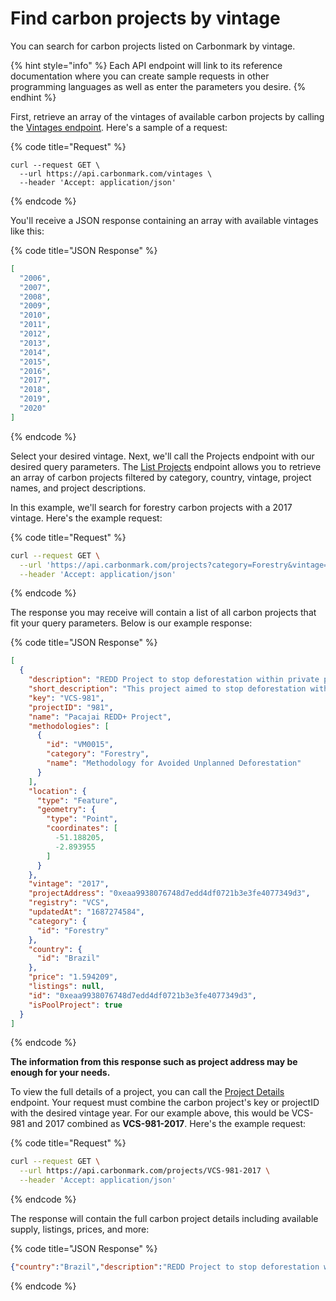 # Find carbon projects by vintage

You can search for carbon projects listed on Carbonmark by vintage.

{% hint style="info" %}
Each API endpoint will link to its reference documentation where you can create sample requests in other programming languages as well as enter the parameters you desire.
{% endhint %}

First, retrieve an array of the vintages of available carbon projects by calling the [Vintages endpoint](https://api.carbonmark.com/#/paths/vintages/get). Here's a sample of a request:

{% code title="Request" %}
```shell
curl --request GET \
  --url https://api.carbonmark.com/vintages \
  --header 'Accept: application/json'
```
{% endcode %}

You'll receive a JSON response containing an array with available vintages like this:

{% code title="JSON Response" %}
```json
[
  "2006",
  "2007",
  "2008",
  "2009",
  "2010",
  "2011",
  "2012",
  "2013",
  "2014",
  "2015",
  "2016",
  "2017",
  "2018",
  "2019",
  "2020"
]
```
{% endcode %}

Select your desired vintage. Next, we'll call the Projects endpoint with our desired query parameters. The [List Projects](https://api.carbonmark.com/#/paths/projects/get) endpoint allows you to retrieve an array of carbon projects filtered by category, country, vintage, project names, and project descriptions.

In this example, we'll search for forestry carbon projects with a 2017 vintage. Here's the example request:

{% code title="Request" %}
```bash
curl --request GET \
  --url 'https://api.carbonmark.com/projects?category=Forestry&vintage=2017' \
  --header 'Accept: application/json'
```
{% endcode %}

The response you may receive will contain a list of all carbon projects that fit your query parameters. Below is our example response:

{% code title="JSON Response" %}
```json
[
  {
    "description": "REDD Project to stop deforestation within private parcels amounting to  135, 105 Ha at the edge of the deforestation frontier in Brazil. The project will generate multiple climate, social, and biodiversity benefits.",
    "short_description": "This project aimed to stop deforestation within private parcels in Brazil, covering 135,105 hectares at the edge of the deforestation frontier. It generated various benefits for the climate, social welfare, and biodiversity.",
    "key": "VCS-981",
    "projectID": "981",
    "name": "Pacajai REDD+ Project",
    "methodologies": [
      {
        "id": "VM0015",
        "category": "Forestry",
        "name": "Methodology for Avoided Unplanned Deforestation"
      }
    ],
    "location": {
      "type": "Feature",
      "geometry": {
        "type": "Point",
        "coordinates": [
          -51.188205,
          -2.893955
        ]
      }
    },
    "vintage": "2017",
    "projectAddress": "0xeaa9938076748d7edd4df0721b3e3fe4077349d3",
    "registry": "VCS",
    "updatedAt": "1687274584",
    "category": {
      "id": "Forestry"
    },
    "country": {
      "id": "Brazil"
    },
    "price": "1.594209",
    "listings": null,
    "id": "0xeaa9938076748d7edd4df0721b3e3fe4077349d3",
    "isPoolProject": true
  }
]
```
{% endcode %}

**The information from this response such as project address may be enough for your needs.**

To view the full details of a project, you can call the [Project Details](https://api.carbonmark.com/#/paths/projects-id/get) endpoint. Your request must combine the carbon project's key or projectID with the desired vintage year. For our example above, this would be VCS-981 and 2017 combined as **VCS-981-2017**. Here's the example request:

{% code title="Request" %}
```sh
curl --request GET \
  --url https://api.carbonmark.com/projects/VCS-981-2017 \
  --header 'Accept: application/json'
```
{% endcode %}

The response will contain the full carbon project details including available supply, listings, prices, and more:

{% code title="JSON Response" %}
```json
{"country":"Brazil","description":"REDD Project to stop deforestation within private parcels amounting to  135, 105 Ha at the edge of the deforestation frontier in Brazil. The project will generate multiple climate, social, and biodiversity benefits.","key":"VCS-981","registry":"VCS","url":"https://registry.verra.org/app/projectDetail/VCS/981","name":"Pacajai REDD+ Project","methodologies":[{"id":"VM0015","category":"Forestry","name":"Methodology for Avoided Unplanned Deforestation"}],"long_description":"A REDD Project to Halt Deforestation in Brazil\n\nIn the heart of Brazil, a REDD project has been implemented to prevent deforestation on private parcels of land spanning 135,105 hectares on the brink of the deforestation frontier. This project aims to produce various advantages for the environment, society, and biodiversity.\n\nKey Highlights:\n- The project is designed to protect over 135,000 hectares of land from deforestation, safeguarding the habitat of endangered species and preserving the natural beauty of the region.\n- By stopping deforestation, the project also prevents the release of carbon emissions into the atmosphere, thus mitigating the effects of climate change.\n- The implementation of this project has created job opportunities for the local community and fostered sustainable development in the region.\n\nThis REDD project is of critical importance as it tackles some of the biggest challenges facing Brazil and the world today. Deforestation has a significant impact on climate change, biodiversity loss, and the livelihoods of local communities. By preserving these private parcels of land, the project is not only protecting vital ecosystems but also contributing to the global effort to combat climate change.","projectID":"981","location":{"type":"Feature","geometry":{"type":"Point","coordinates":[-51.188205,-2.893955]}},"price":"0.816631","prices":[{"poolName":"nbo","supply":"26202.320013669174","poolAddress":"0x6BCa3B77C1909Ce1a4Ba1A20d1103bDe8d222E48","isPoolDefault":false,"projectTokenAddress":"0x7dbeebf8c2356ff8c53e41928c9575054a6f331b","singleUnitPrice":"0.816631"},{"poolName":"nct","supply":"1324.1371686595394","poolAddress":"0xD838290e877E0188a4A44700463419ED96c16107","isPoolDefault":false,"projectTokenAddress":"0x7dbeebf8c2356ff8c53e41928c9575054a6f331b","singleUnitPrice":"1.594209"}],"isPoolProject":true,"images":[],"activities":[{"id":"0x480b353fd6930cb073969e47d98dd2ec966efeabf9698c0deec0a300ce0c9dd0CreatedListing","amount":"8.325","previousAmount":null,"price":"1.18","previousPrice":null,"timeStamp":"1686100816","activityType":"CreatedListing","seller":{"id":"0x6973fb6c01d32fba636be2c8a25aa7ef6baa1731"},"buyer":null},{"id":"0x4e399ba3c952377af8384cf5489095d37b3c73ebc30762e1d62da8b6c8a6a0f9Purchase","amount":"1.0","previousAmount":null,"price":"3.0","previousPrice":null,"timeStamp":"1685106207","activityType":"Purchase","seller":{"id":"0xacfa271476d0f6999f9c8fa44c29f17dba7a07fe"},"buyer":{"id":"0x6476edf98bdc5ee62f9d4e4bf8932d69ed685483"}},{"id":"0x2aeea9afc5f6e2cb58c830d49ffbd4d2d5e74dc32aa76dd1925563fa4303e604CreatedListing","amount":"8.0","previousAmount":null,"price":"1.6","previousPrice":null,"timeStamp":"1684841758","activityType":"CreatedListing","seller":{"id":"0x2b5b488c766586f0b170333694bf1fe2b703748f"},"buyer":null},{"id":"0xb639316b551d717e001973cd47b040c6c97cbb4e6b26b46891a5d64e2edc67a2DeletedListing","amount":null,"previousAmount":null,"price":null,"previousPrice":null,"timeStamp":"1682888596","activityType":"DeletedListing","seller":{"id":"0x2b5b488c766586f0b170333694bf1fe2b703748f"},"buyer":null},{"id":"0x5e9720e7e5dd2d69ebdae858bf90555ccfe4757aadc7782c0633d9c1697d5c10CreatedListing","amount":"8.0","previousAmount":null,"price":"2.0","previousPrice":null,"timeStamp":"1682688533","activityType":"CreatedListing","seller":{"id":"0x2b5b488c766586f0b170333694bf1fe2b703748f"},"buyer":null},{"id":"0x5c21e8fef2719b8f065e89555117fb8f2d14e65faa039c4fd5a5ad50f945bb84Purchase","amount":"1.0","previousAmount":null,"price":"3.0","previousPrice":null,"timeStamp":"1681926090","activityType":"Purchase","seller":{"id":"0xacfa271476d0f6999f9c8fa44c29f17dba7a07fe"},"buyer":{"id":"0x6476edf98bdc5ee62f9d4e4bf8932d69ed685483"}},{"id":"0x029171e73726f6484f0e77e2b679f3c923f14d024e8df1c1152d5fe6d6e20892CreatedListing","amount":"34.0","previousAmount":null,"price":"2.1","previousPrice":null,"timeStamp":"1681083124","activityType":"CreatedListing","seller":{"id":"0x6c4bff4b6a355ec56e7945682eebc973558572a9"},"buyer":null},{"id":"0x51a4999488f68edc0ad4c30aedd4392ad02f7acc306faacaea004ffa0073b79cCreatedListing","amount":"2.0","previousAmount":null,"price":"3.0","previousPrice":null,"timeStamp":"1680625116","activityType":"CreatedListing","seller":{"id":"0xacfa271476d0f6999f9c8fa44c29f17dba7a07fe"},"buyer":null}],"listings":[],"vintage":"2017","stats":{"totalBridged":102697,"totalRetired":9355.452403117048,"totalSupply":89133.76759688296}}
```
{% endcode %}
